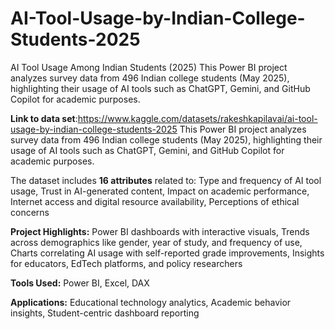 # AI-Tool-Usage-by-Indian-College-Students-2025

AI Tool Usage Among Indian Students (2025) This Power BI project analyzes survey data from 496 Indian college students (May 2025), highlighting their usage of AI tools such as ChatGPT, Gemini, and GitHub Copilot for academic purposes.

**Link to data set**:https://www.kaggle.com/datasets/rakeshkapilavai/ai-tool-usage-by-indian-college-students-2025
This Power BI project analyzes survey data from 496 Indian college students (May 2025), highlighting their usage of AI tools such as ChatGPT, Gemini, and GitHub Copilot for academic purposes.

The dataset includes **16 attributes** related to:
Type and frequency of AI tool usage,
Trust in AI-generated content,
Impact on academic performance,
Internet access and digital resource availability,
Perceptions of ethical concerns

**Project Highlights:**
Power BI dashboards with interactive visuals,
Trends across demographics like gender, year of study, and frequency of use,
Charts correlating AI usage with self-reported grade improvements,
Insights for educators, EdTech platforms, and policy researchers

**Tools Used:**
Power BI, Excel, DAX

**Applications:**
Educational technology analytics,
Academic behavior insights,
Student-centric dashboard reporting
